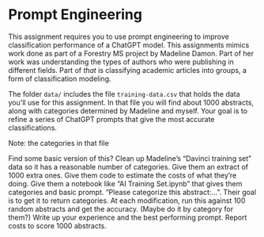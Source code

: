 # Prompt Engineering

This assignment requires you to use prompt engineering to improve classification performance 
of a ChatGPT model. This assignments mimics work done as part of a Forestry MS project by 
Madeline Damon. Part of her work was understanding the types of authors who were publishing
in different fields. Part of _that_ is classifying academic articles into groups, a form
of classification modeling.

The folder `data/` includes the file `training-data.csv` that holds the data you'll use for this assignment. In that file you will find about 1000 abstracts, along with categories determined by Madeline and myself. Your goal is to refine a series of ChatGPT prompts that give the most accurate classifications. 

Note: the categories in that file


Find some basic version of this?
Clean up Madeline’s “Davinci training set” data so it has a reasonable number of categories. Give them an extract of 1000 extra ones.
Give them code to estimate the costs of what they’re doing.
Give them a notebook like “AI Training Set.ipynb” that gives them categories and basic prompt. “Please categorize this abstract:…”. Their goal is to get it to return categories. At each modification, run this against 100 random abstracts and get the accuracy. (Maybe do it by category for them?)
Write up your experience and the best performing prompt. Report costs to score 1000 abstracts.